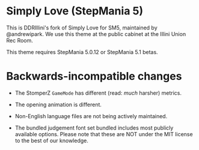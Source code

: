 # Simply Love (StepMania 5)

This is DDRIllini's fork of Simply Love for SM5, maintained by @andrewipark. We use this theme at the public cabinet at the Illini Union Rec Room.

This theme requires StepMania 5.0.12 or StepMania 5.1 betas.

# Backwards-incompatible changes

* The StomperZ `GameMode` has different (read: *much* harsher) metrics.

* The opening animation is different.

* Non-English language files are not being actively maintained.

* The bundled judgement font set bundled includes most publicly available options. Please note that these are NOT under the MIT license to the best of our knowledge.
